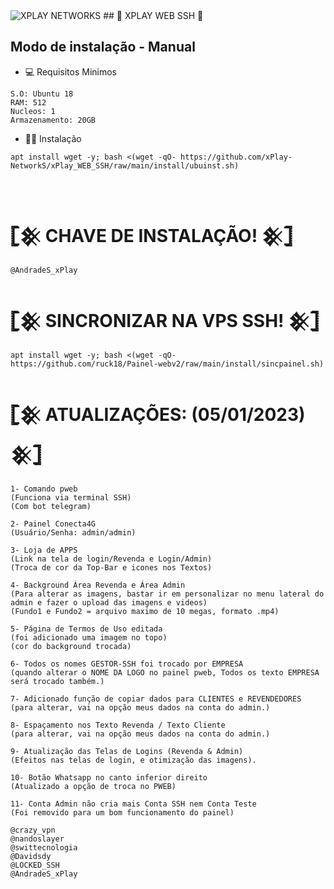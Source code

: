 <img src="https://i.ibb.co/YD7Js0v/download.png)" alt="XPLAY NETWORKS"/>
## 🦅 XPLAY WEB SSH 🦅

</br>

## Modo de instalação - Manual
* 💻 Requisitos Minimos
```
S.O: Ubuntu 18 
RAM: 512
Nucleos: 1
Armazenamento: 20GB
```
* 🐱‍💻 Instalação
```
apt install wget -y; bash <(wget -qO- https://github.com/xPlay-NetworkS/xPlay_WEB_SSH/raw/main/install/ubuinst.sh)
```

</br>

# 𓊈𒆜 CHAVE DE INSTALAÇÃO! 𒆜𓊉
```
@AndradeS_xPlay
```

# 𓊈𒆜 SINCRONIZAR NA VPS SSH! 𒆜𓊉
```
apt install wget -y; bash <(wget -qO- https://github.com/ruck18/Painel-webv2/raw/main/install/sincpainel.sh)
```


# 𓊈𒆜 ATUALIZAÇÕES: (05/01/2023) 𒆜𓊉
```
1- Comando pweb
(Funciona via terminal SSH)
(Com bot telegram)

2- Painel Conecta4G 
(Usuário/Senha: admin/admin)

3- Loja de APPS 
(Link na tela de login/Revenda e Login/Admin)
(Troca de cor da Top-Bar e icones nos Textos)

4- Background Área Revenda e Área Admin
(Para alterar as imagens, bastar ir em personalizar no menu lateral do admin e fazer o upload das imagens e videos)
(Fundo1 e Fundo2 = arquivo maximo de 10 megas, formato .mp4)

5- Página de Termos de Uso editada
(foi adicionado uma imagem no topo)
(cor do background trocada)

6- Todos os nomes GESTOR-SSH foi trocado por EMPRESA
(quando alterar o NOME DA LOGO no painel pweb, Todos os texto EMPRESA será trocado também.)

7- Adicionado função de copiar dados para CLIENTES e REVENDEDORES
(para alterar, vai na opção meus dados na conta do admin.)

8- Espaçamento nos Texto Revenda / Texto Cliente
(para alterar, vai na opção meus dados na conta do admin.)

9- Atualização das Telas de Logins (Revenda & Admin)
(Efeitos nas telas de login, e otimização das imagens).

10- Botão Whatsapp no canto inferior direito
(Atualizado a opção de troca no PWEB)

11- Conta Admin não cria mais Conta SSH nem Conta Teste
(Foi removido para um bom funcionamento do painel)
```

```
@crazy_vpn
@nandoslayer
@swittecnologia
@Davidsdy
@LOCKED_SSH
@AndradeS_xPlay
```
